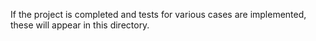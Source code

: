 If the project is completed and tests for various cases are implemented, these will appear in this directory. 
